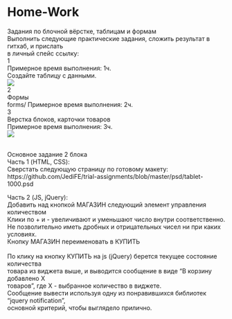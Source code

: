 # Home-Work

Задания по блочной вёрстке, таблицам и формам <br>
Выполнить следующие практические задания, сложить результат в гитхаб, и прислать <br>
в личный спейс ссылку: <br>
1 <br>
Примерное время выполнения: 1ч. <br>
Создайте таблицу с данными. <br>
<img src= "https://andron13.de/img/res/fe-exe/html/02-table/02-itogo.png"> <br>
2 <br>
Формы <br>
forms/ Примерное время выполнения: 2ч. <br>
3 <br>
Верстка блоков, карточки товаров <br>
Примерное время выполнения: 3ч. <br>
<img src="https://andron13.de/img/res/fe-exe/html/12-card/02-multi-color-three-cards.png"> <br>



<br>
Основное задание 2 блока<br>
Часть 1 (HTML, CSS):<br>
Сверстать следующую страницу по готовому макету:<br>
https://github.com/JediFE/trial-assignments/blob/master/psd/tablet-1000.psd<br>

Часть 2 (JS, jQuery): <br>
Добавить над кнопкой МАГАЗИН следующий элемент управления количеством <br>
Клики по + и - увеличивают и уменьшают число внутри соответственно.<br>
Не позволительно иметь дробных и отрицательных чисел ни при каких условиях.<br>
Кнопку МАГАЗИН переименовать в КУПИТЬ<br>
<br>
По клику на кнопку КУПИТЬ на js (jQuery) берется текущее состояние количества<br>
товара из виджета выше, и выводится сообщение в виде “В корзину добавлено X<br>
товаров”, где X - выбранное количество в виджете.<br>
Сообщение вывести используя одну из понравившихся библиотек “jquery notification”,<br>
основной критерий, чтобы выглядело прилично.<br>
